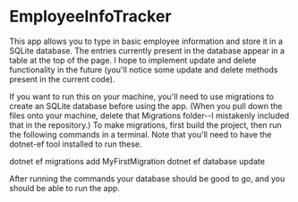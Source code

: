 # EmployeeInfoTracker

This app allows you to type in basic employee information and store it in a SQLite database. The entries currently present in the database appear in a table at the top of the page. I hope to implement update and delete functionality in the future (you'll notice some update and delete methods present in the current code).

If you want to run this on your machine, you'll need to use migrations to create an SQLite database before using the app. (When you pull down the files onto your machine, delete that Migrations folder--I mistakenly included that in the repository.) To make migrations, first build the project, then run the following commands in a terminal. Note that you'll need to have the dotnet-ef tool installed to run these.

dotnet ef migrations add MyFirstMigration
dotnet ef database update

After running the commands your database should be good to go, and you should be able to run the app.

